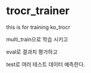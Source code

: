 # trocr_trainer

this is for training ko_trocr


multi_train으로 학습 시키고

eval로 결과치 평가하고

test로 여러 테스트 데이터 예측한다.
